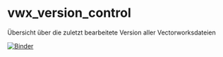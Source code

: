 # vwx_version_control
Übersicht über die zuletzt bearbeitete Version aller Vectorworksdateien

[![Binder](https://mybinder.org/badge_logo.svg)](https://mybinder.org/v2/gh/inderfab/vwx_version_control/main?labpath=vwx_version_control)
